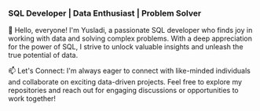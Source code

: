 ### SQL Developer | Data Enthusiast | Problem Solver

👋 Hello, everyone! I'm Yusladi, a passionate SQL developer who finds joy in working with data and solving complex problems. With a deep appreciation for the power of SQL, I strive to unlock valuable insights and unleash the true potential of data.

📫 Let's Connect: I'm always eager to connect with like-minded individuals and collaborate on exciting data-driven projects. Feel free to explore my repositories and reach out for engaging discussions or opportunities to work together!
